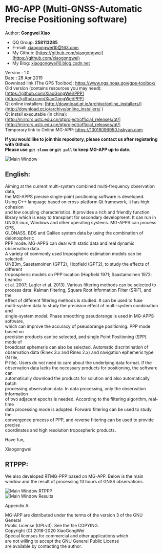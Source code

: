 
#	MG-APP (Multi-GNSS-Automatic Precise Positioning software)

 Author:  **Gongwei Xiao**  

- QQ Group: **258113285**  
- E-mail: xiaogongwei10@163.com
- My Github: [https://github.com/xiaogongwei](https://github.com/xiaogongwei)  
- My Blog: [xiaogongwei10.blog.csdn.net](https://xiaogongwei10.blog.csdn.net/)   

 Version : 1.0  
 Date    : 26 Apr 2019  
 Download link (The GPS Toolbox): https://www.ngs.noaa.gov/gps-toolbox/    
 Old version (contains resources you may need): [https://github.com/XiaoGongWei/PPP](https://github.com/XiaoGongWei/PPP)   
 Qt online installers: [http://download.qt.io/archive/online_installers/](http://download.qt.io/archive/online_installers/ )   
 Qt install executable (in china): [http://mirrors.ustc.edu.cn/qtproject/official_releases/qt/](http://mirrors.ustc.edu.cn/qtproject/official_releases/qt/)   
Temporary link to Online MG-APP: https://13018096950.hskyun.com   

 **If you would like to join this repository, please contact us after registering with Github.**   
 **Please use `git clone` or `git pull` to keep MG-APP up to date.** 


![Main Window](https://github.com/XiaoGongWei/MG_APPS/blob/master/resources/OtherFiles/fig2.png)  

## English:

Aiming at the current multi-system combined multi-frequency observation data,  
the MG-APPS precise single-point positioning software is developed.  
Using C++ language based on cross-platform Qt framework, it has high cohesion  
 and low coupling characteristics. It provides a rich and friendly function   
library which is easy to transplant for secondary development. It can run in   
UNIX/Linux, Windows and other operating systems. MG-APPS can process GPS,   
GLONASS, BDS and Galileo system data by using the combination of deionospheric  
 PPP mode. MG-APPS can deal with static data and real dynamic observation data.   
A variety of commonly used tropospheric estimation models can be selected:   
UNB3m, Saastamoinen (GPT2), Hopfield (GPT2), to study the effects of different   
tropospheric models on PPP location (Hopfield 1971; Saastamoinen 1972; Leandro   
et al. 2007; Lagler et al. 2013). Various filtering methods can be selected to   
process data: Kalman filtering, Square Root Information Filter (SRIF), and the   
effect of different filtering methods is studied. It can be used to fuse   
multi-system data to study the precision effect of multi-system combination and  
 single-system model. Phase smoothing pseudorange is used in MG-APPS software,  
 which can improve the accuracy of pseudorange positioning. PPP mode based on   
precision products can be selected, and single Point Positioning (SPP) mode of   
broadcast ephemeris can also be selected. Automatic discrimination of   
observation data (Rinex 3.x and Rinex 2.x) and navigation ephemeris type (N file,  
 P file). Users do not need to care about the underlying data format. If the   
observation data lacks the necessary products for positioning, the software can   
automatically download the products for solution and also automatically batch   
processing observation data. In data processing, only the observation information  
 of two adjacent epochs is needed. According to the filtering algorithm, real-time   
data processing mode is adopted. Forward filtering can be used to study the   
convergence process of PPP, and reverse filtering can be used to provide precise   
coordinates and high resolution tropospheric products.  

 Have fun,  

  Xiaogongwei  


## RTPPP:  
We also developed RTMG-PPP based on MG-APP. Below is the main window and the result of processing 10 hours of GNSS observations.  

![Main Window RTPPP](https://github.com/XiaoGongWei/MG_APPS/blob/master/resources/OtherFiles/RTPPPmain.png)  
![Main Window Results](https://github.com/XiaoGongWei/MG_APPS/blob/master/resources/OtherFiles/ContrastRTPPP.png)  



 Appendix A:   

 MG-APP are distributed under the terms of the version 3 of the GNU General  
 Public License (GPLv3).  See the file COPYING.  
 Copyright (C) 2016-2020 XiaoGongWei   
 Special licenses for commercial and other applications which  
 are not willing to accept the GNU General Public License  
 are available by contacting the author.  

 


